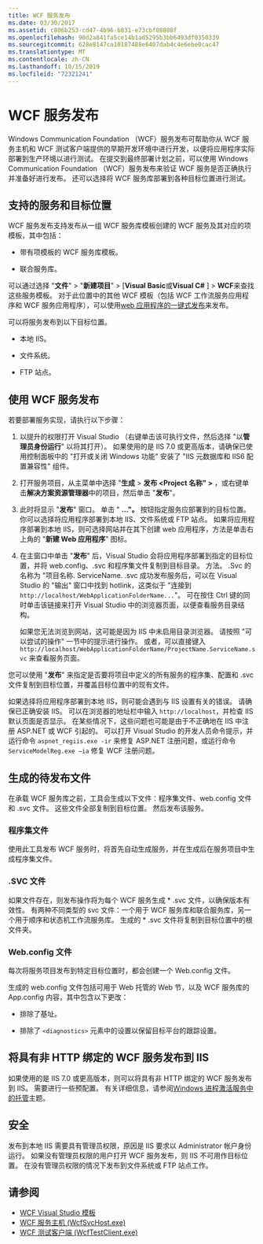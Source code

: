```yaml
---
title: WCF 服务发布
ms.date: 03/30/2017
ms.assetid: c806b253-cd47-4b96-b831-e73cbf08808f
ms.openlocfilehash: 90d2a841fa5ce14b1ad5295b3bb6493df0350339
ms.sourcegitcommit: 628e8147ca10187488e6407dab4c4e6ebe0cac47
ms.translationtype: MT
ms.contentlocale: zh-CN
ms.lasthandoff: 10/15/2019
ms.locfileid: "72321241"
---
```

# <a name="wcf-service-publishing"></a>WCF 服务发布

Windows Communication Foundation （WCF）服务发布可帮助你从 WCF 服务主机和 WCF 测试客户端提供的早期开发环境中进行开发，以便将应用程序实际部署到生产环境以进行测试。 在提交到最终部署计划之前，可以使用 Windows Communication Foundation （WCF）服务发布来验证 WCF 服务是否正确执行并准备好进行发布。 还可以选择将 WCF 服务库部署到各种目标位置进行测试。

## <a name="supported-services-and-target-locations"></a>支持的服务和目标位置

WCF 服务发布支持发布从一组 WCF 服务库模板创建的 WCF 服务及其对应的项模板，其中包括：

- 带有项模板的 WCF 服务库模板。

- 联合服务库。

可以通过选择 "**文件**"  >  "**新建项目**" > [**Visual Basic**或**Visual C#** ] > **WCF**来查找这些服务模板。 对于此位置中的其他 WCF 模板（包括 WCF 工作流服务应用程序和 WCF 服务应用程序），可以使用[web 应用程序的一键式发布](https://docs.microsoft.com/previous-versions/aspnet/dd465337(v=vs.110))来发布。

可以将服务发布到以下目标位置。

- 本地 IIS。

- 文件系统。

- FTP 站点。

## <a name="using-wcf-service-publishing"></a>使用 WCF 服务发布

若要部署服务实现，请执行以下步骤：

1. 以提升的权限打开 Visual Studio （右键单击该可执行文件，然后选择 "以**管理员身份运行**" 以将其打开）。  如果使用的是 IIS 7.0 或更高版本，请确保已使用控制面板中的 "打开或关闭 Windows 功能" 安装了 "IIS 元数据库和 IIS6 配置兼容性" 组件。

2. 打开服务项目，从主菜单中选择 "**生成** > **发布 \<Project 名称" >** ，或右键单击**解决方案资源管理器**中的项目，然后单击 "**发布**"。

3. 此时将显示 "**发布**" 窗口。 单击 " **..."。** 按钮指定服务应部署到的目标位置。 你可以选择将应用程序部署到本地 IIS、文件系统或 FTP 站点。 如果将应用程序部署到本地 IIS，则可选择网站并在其下创建 web 应用程序，方法是单击右上角的 "**新建 Web 应用程序**" 图标。

4. 在主窗口中单击 "**发布**" 后，Visual Studio 会将应用程序部署到指定的目标位置，并将 web.config、.svc 和程序集文件复制到目标目录。 方法。 .Svc 的名称为 "项目名称. ServiceName. .svc 成功发布服务后，可以在 Visual Studio 的 "输出" 窗口中找到 hotlink，这类似于 "连接到 `http://localhost/WebApplicationFolderName...`"。 可在按住 Ctrl 键的同时单击该链接来打开 Visual Studio 中的浏览器页面，以便查看服务目录结构。

     如果您无法浏览到网站，这可能是因为 IIS 中未启用目录浏览器。 请按照 "可以尝试的操作" 一节中的提示进行操作。 或者，可以直接键入 `http://localhost/WebApplicationFolderName/ProjectName.ServiceName.svc` 来查看服务页面。

您可以使用 "**发布**" 来指定是否要将项目中定义的所有服务的程序集、配置和 .svc 文件复制到目标位置，并覆盖目标位置中的现有文件。

如果选择将应用程序部署到本地 IIS，则可能会遇到与 IIS 设置有关的错误。 请确保已正确安装 IIS。 可以在浏览器的地址栏中输入 `http://localhost`，并检查 IIS 默认页面是否显示。 在某些情况下，这些问题也可能是由于不正确地在 IIS 中注册 ASP.NET 或 WCF 引起的。 可以打开 Visual Studio 的开发人员命令提示，并运行命令 `aspnet_regiis.exe -ir` 来修复 ASP.NET 注册问题，或运行命令 `ServiceModelReg.exe –ia` 修复 WCF 注册问题。

## <a name="files-generated-for-publishing"></a>生成的待发布文件
 在承载 WCF 服务库之前，工具会生成以下文件：程序集文件、web.config 文件和 .svc 文件。 这些文件全部复制到目标位置。 然后发布该服务。

### <a name="assembly-files"></a>程序集文件
 使用此工具发布 WCF 服务时，将首先自动生成服务，并在生成后在服务项目中生成程序集文件。

### <a name="svc-file"></a>.SVC 文件
 如果文件存在，则发布操作将为每个 WCF 服务生成 * .svc 文件，以确保版本有效性。 有两种不同类型的 svc 文件：一个用于 WCF 服务库和联合服务库，另一个用于顺序和状态机工作流服务库。 生成的 \* .svc 文件将复制到目标位置中的根文件夹。

### <a name="webconfig-file"></a>Web.config 文件
 每次将服务项目发布到特定目标位置时，都会创建一个 Web.config 文件。

 生成的 web.config 文件包括可用于 Web 托管的 Web 节，以及 WCF 服务库的 App.config 内容，其中包含以下更改：

- 排除了基址。

- 排除了 `<diagnostics>` 元素中的设置以保留目标平台的跟踪设置。

## <a name="publishing-wcf-services-with-non-http-bindings-to-iis"></a>将具有非 HTTP 绑定的 WCF 服务发布到 IIS
 如果使用的是 IIS 7.0 或更高版本，则可以将具有非 HTTP 绑定的 WCF 服务发布到 IIS。 需要进行一些预配置。 有关详细信息，请参阅[Windows 进程激活服务中的托管](./feature-details/hosting-in-windows-process-activation-service.md)主题。

## <a name="security"></a>安全
 发布到本地 IIS 需要具有管理员权限，原因是 IIS 要求以 Administrator 帐户身份运行。 如果没有管理员权限的用户打开 WCF 服务发布，则 IIS 不可用作目标位置。 在没有管理员权限的情况下发布到文件系统或 FTP 站点工作。

## <a name="see-also"></a>请参阅

- [WCF Visual Studio 模板](wcf-vs-templates.md)
- [WCF 服务主机 (WcfSvcHost.exe)](wcf-service-host-wcfsvchost-exe.md)
- [WCF 测试客户端 (WcfTestClient.exe)](wcf-test-client-wcftestclient-exe.md)
